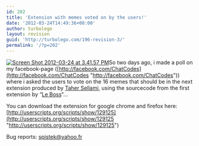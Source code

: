 ```yaml
---
id: 202
title: 'Extension with memes voted on by the users!'
date: '2012-03-24T14:49:36+00:00'
author: turbolego
layout: revision
guid: 'http://turbolego.com/196-revision-3/'
permalink: '/?p=202'
---
```


[![](https://turbolego.com/wp-content/uploads/2012/03/Screen-Shot-2012-03-24-at-3.41.57-PM.png "Screen Shot 2012-03-24 at 3.41.57 PM")](https://turbolego.com/wp-content/uploads/2012/03/Screen-Shot-2012-03-24-at-3.41.57-PM.png)So two days ago, i made a poll on my facebook-page ([http://facebook.com/ChatCodes](http://facebook.com/ChatCodes "http://facebook.com/ChatCodes")) where i asked the users to vote on the 16 memes that should be in the next extension produced by [Taher Sellami](http://www.facebook.com/tunisien7 "http://www.facebook.com/tunisien7"), using the sourcecode from the first extension by “[Le Boss](http://www.facebook.com/theztech "http://www.facebook.com/theztech")“…

You can download the extension for google chrome and firefox here: [http://userscripts.org/scripts/show/129125](http://userscripts.org/scripts/show/129125 "http://userscripts.org/scripts/show/129125")

Bug reports: [spistek@yahoo.fr](mailto:spistek@yahoo.fr "spistek@yahoo.fr")
